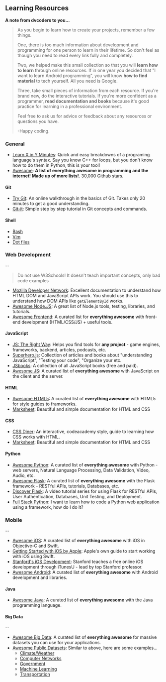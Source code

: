 ## Learning Resources

**A note from dvcoders to you...**

> As you begin to learn how to create your projects, remember a few things. 
> 
> One, there is too much information about development and programming for one person to learn in their lifetime. So don't feel as though you need to read every link fully and completely.
> 
> Two, we helped make this small collection so that you will **learn how to learn** through online resources. If in one year you decided that "I want to learn Android programming", you will know **how to find material** to tech yourself. All you need is Google.
> 
> Three, take small pieces of information from each resource. If you're brand new, do the interactive tutorials. If you're more confident as a programmer, **read documentation and books** because it's good practice for learning in a professional environment.
> 
> Feel free to ask us for advice or feedback about any resources or questions you have.
> 
> -Happy coding.

### General

- [Learn X in Y Minutes](https://learnxinyminutes.com/): Quick and easy breakdowns of a programing language's syntax. Say you know C++ for loops, but you don't know how to do them in Python, this is your tool!
- [Awesome](https://github.com/sindresorhus/awesome): **A list of everything awesome in programming and the internet! Made up of more lists!**. 30,000 Github stars.

#### Git

- [Try Git](https://try.github.io): An online walkthrough in the basics of Git. Takes only 20 minutes to get a good understanding.
- [Git-it](http://jlord.us/git-it/): Simple step by step tutorial in Git concepts and commands.

#### Shell

- [Bash](https://github.com/alebcay/awesome-shell)
- [Vim](https://github.com/mhinz/vim-galore)
- [Dot files](https://dotfiles.github.io/)

### Web Development
--

> Do not use W3Schools! It doesn't teach important concepts, only bad code examples

- [Mozilla Developer Network](https://developer.mozilla.org/en-US/): Excellent documentation to understand how HTML DOM and JavaScript APIs work. You should use this to understand how DOM APIs like `getElementById` works.
- [Awesome Node.JS](https://github.com/sindresorhus/awesome-nodejs): A great list of Node.js tools, testing, libraries, and tutorials.
- [Awesome Frontend](https://github.com/dypsilon/frontend-dev-bookmarks): A curated list for **everything awesome** with front-end development (HTML/CSS/JS) + useful tools.

#### JavaScript

- [JS: The Right Way](http://www.jstherightway.org/): Helps you find tools for **any project** - game engines, frameworks, backend, articles, podcasts, etc. 
- [Superhero.js](http://superherojs.com/): Collection of articles and books about "understanding JavaScript", "Testing your code", "Organize your etc.
- [JSbooks](http://jsbooks.revolunet.com/): A collection of all JavaScript books (free and paid).
- [Awesome JS](https://github.com/sorrycc/awesome-javascript): A curated list of **everything awesome** with JavaScript on the client and the server.

#### HTML

- [Awesome HTML5](https://github.com/diegocard/awesome-html5): A curated list of **everything awesome** with HTML5 for style guides to frameworks.
- [Marksheet](http://marksheet.io): Beautiful and simple documentation for HTML and CSS

#### CSS

- [CSS Diner](https://flukeout.github.io/): An interactive, codeacademy style, guide to learning how CSS works with HTML.
- [Marksheet](http://marksheet.io): Beautiful and simple documentation for HTML and CSS

#### Python

- [Awesome Python](https://github.com/vinta/awesome-python): A curated list of **everything awesome** with Python - web servers, Natural Language Processing, Data Validation, Video, Audio, etc.
- [Awesome Flask](https://github.com/humiaozuzu/awesome-flask): A curated list of **everything awesome** with the Flask framework - RESTful APIs, tutorials, Databases, etc.
- [Discover Flask](https://github.com/realpython/discover-flask): A video tutorial series for using Flask for RESTful APIs, User Authentication, Databases, Unit Testing, and Deployment.
- [Full Stack Python](http://www.fullstackpython.com/): I want to learn how to code a Python web application using a framework, how do I do it?

### Mobile
--

- [Awesome iOS](https://github.com/vsouza/awesome-ios): A curated list of **everything awesome** with iOS in Objective-C and Swift.
- [Getting Started with iOS by Apple](https://developer.apple.com/library/ios/referencelibrary/GettingStarted/DevelopiOSAppsSwift/): Apple's own guide to start working with iOS using Swift.
- [Stanford's iOS Development](https://itunes.apple.com/us/course/developing-ios-8-apps-swift/id961180099): Stanford teaches a free online iOS development through iTunesU - lead by top Stanford professor.
- [Awesome Android](https://github.com/JStumpp/awesome-android): A curated list of **everything awesome** with Android development and libraries.

#### Java

- [Awesome Java](https://github.com/akullpp/awesome-java): A curated list of **everything awesome** with the Java programming language.

#### Big Data
--

- [Awesome Big Data](https://github.com/onurakpolat/awesome-bigdata): A curated list of **everything awesome** for massive datasets you can use for your applications.
- [Awesome Public Datasets](https://github.com/caesar0301/awesome-public-datasets): Similar to above, here are some examples...
    - [Climate/Weather](https://github.com/caesar0301/awesome-public-datasets#climateweather)
    - [Computer Networks](https://github.com/caesar0301/awesome-public-datasets#computer-networks)
    - [Government](https://github.com/caesar0301/awesome-public-datasets#government)
    - [Machine Learning](https://github.com/caesar0301/awesome-public-datasets#machine-learning)
    - [Transportation](https://github.com/caesar0301/awesome-public-datasets#transportation) 
